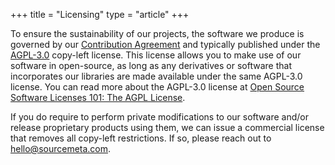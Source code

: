 +++
title = "Licensing"
type = "article"
+++

To ensure the sustainability of our projects, the software we produce is
governed by our [Contribution Agreement](/contributing) and typically published
under the [AGPL-3.0](https://www.gnu.org/licenses/agpl-3.0.en.html) copy-left
license. This license allows you to make use of our software in open-source, as
long as any derivatives or software that incorporates our libraries are made
available under the same AGPL-3.0 license. You can read more about the AGPL-3.0
license at [Open Source Software Licenses 101: The AGPL
License](https://fossa.com/blog/open-source-software-licenses-101-agpl-license/).

If you do require to perform private modifications to our software and/or
release proprietary products using them, we can issue a commercial license that
removes all copy-left restrictions. If so, please reach out to
hello@sourcemeta.com.
